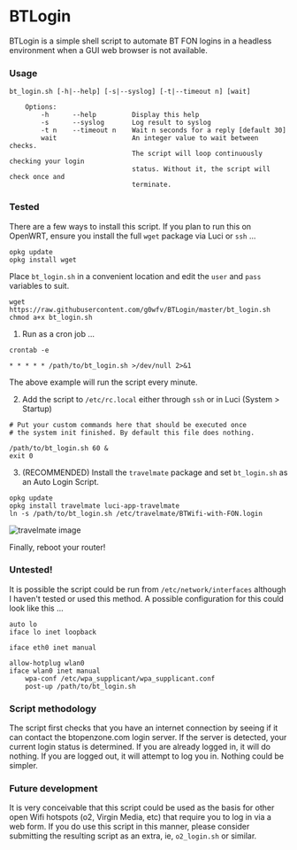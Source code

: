 # BTLogin

BTLogin is a simple shell script to automate BT FON logins in a headless environment when a GUI web browser is not available.

### Usage

````
bt_login.sh [-h|--help] [-s|--syslog] [-t|--timeout n] [wait]

    Options:
        -h      --help         Display this help
        -s      --syslog       Log result to syslog
        -t n    --timeout n    Wait n seconds for a reply [default 30]
        wait                   An integer value to wait between checks.
                               The script will loop continuously checking your login
                               status. Without it, the script will check once and
                               terminate.
````

### Tested

There are a few ways to install this script.  If you plan to run this on OpenWRT, ensure you install the full `wget` package via Luci or `ssh` ...

````
opkg update
opkg install wget
````

Place `bt_login.sh` in a convenient location and edit the `user` and `pass` variables to suit.

````
wget https://raw.githubusercontent.com/g0wfv/BTLogin/master/bt_login.sh
chmod a+x bt_login.sh
````

1. Run as a cron job ...

```
crontab -e

* * * * * /path/to/bt_login.sh >/dev/null 2>&1
```

The above example will run the script every minute.


2. Add the script to `/etc/rc.local` either through `ssh` or in Luci (System > Startup)

````
# Put your custom commands here that should be executed once
# the system init finished. By default this file does nothing.

/path/to/bt_login.sh 60 &
exit 0
````

3. (RECOMMENDED) Install the `travelmate` package and set `bt_login.sh` as an Auto Login Script.

````
opkg update
opkg install travelmate luci-app-travelmate
ln -s /path/to/bt_login.sh /etc/travelmate/BTWifi-with-FON.login
````

![travelmate image](https://github.com/g0wfv/BTLogin/raw/master/travelmate.png "Travelmate config")

Finally, reboot your router!

### Untested!
It is possible the script could be run from `/etc/network/interfaces` although I haven't tested or used this method.  A possible configuration for this could look like this ...

```
auto lo
iface lo inet loopback

iface eth0 inet manual

allow-hotplug wlan0
iface wlan0 inet manual
    wpa-conf /etc/wpa_supplicant/wpa_supplicant.conf
    post-up /path/to/bt_login.sh
```

### Script methodology
The script first checks that you have an internet connection by seeing if it can contact the btopenzone.com login server.  If the server is detected, your current login status is determined.  If you are already logged in, it will do nothing.  If you are logged out, it will attempt to log you in.  Nothing could be simpler.

### Future development
It is very conceivable that this script could be used as the basis for other open Wifi hotspots (o2, Virgin Media, etc) that require you to log in via a web form.  If you do use this script in this manner, please consider submitting the resulting script as an extra, ie, `o2_login.sh` or similar. 


